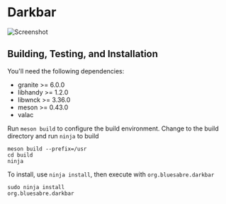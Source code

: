 # Darkbar

![Screenshot](data/screenshots@1x.png?raw=true)

## Building, Testing, and Installation

You'll need the following dependencies:

* granite >= 6.0.0
* libhandy >= 1.2.0
* libwnck >= 3.36.0
* meson >= 0.43.0
* valac

Run `meson build` to configure the build environment. Change to the build directory and run `ninja` to build

    meson build --prefix=/usr
    cd build
    ninja

To install, use `ninja install`, then execute with `org.bluesabre.darkbar`

    sudo ninja install
    org.bluesabre.darkbar
